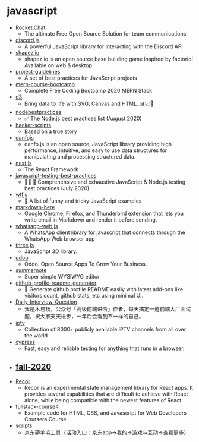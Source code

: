 # javascript
- [Rocket.Chat](https://github.com/RocketChat/Rocket.Chat)
  - The ultimate Free Open Source Solution for team communications.
- [discord.js](https://github.com/discordjs/discord.js)
  - A powerful JavaScript library for interacting with the Discord API
- [shapez.io](https://github.com/tobspr/shapez.io)
  - shapez.io is an open source base building game inspired by factorio! Available on web & desktop
- [project-guidelines](https://github.com/elsewhencode/project-guidelines)
  - A set of best practices for JavaScript projects
- [mern-course-bootcamp](https://github.com/jeanrauwers/mern-course-bootcamp)
  - Complete Free Coding Bootcamp 2020 MERN Stack
- [d3](https://github.com/d3/d3)
  - Bring data to life with SVG, Canvas and HTML. 📊📈🎉
- [nodebestpractices](https://github.com/goldbergyoni/nodebestpractices)
  - ✅ The Node.js best practices list (August 2020)
- [hacker-scripts](https://github.com/NARKOZ/hacker-scripts)
  - Based on a true story
- [danfojs](https://github.com/opensource9ja/danfojs)
  - danfo.js is an open source, JavaScript library providing high performance, intuitive, and easy to use data structures for manipulating and processing structured data.
- [next.js](https://github.com/vercel/next.js)
  - The React Framework
- [javascript-testing-best-practices](https://github.com/goldbergyoni/javascript-testing-best-practices)
  - 📗🌐 🚢 Comprehensive and exhaustive JavaScript & Node.js testing best practices (July 2020)
- [wtfjs](https://github.com/denysdovhan/wtfjs)
  - 🤪 A list of funny and tricky JavaScript examples
- [markdown-here](https://github.com/adam-p/markdown-here)
  - Google Chrome, Firefox, and Thunderbird extension that lets you write email in Markdown and render it before sending.
- [whatsapp-web.js](https://github.com/pedroslopez/whatsapp-web.js)
  - A WhatsApp client library for javascript that connects through the WhatsApp Web browser app
- [three.js](https://github.com/mrdoob/three.js)
  - JavaScript 3D library.
- [odoo](https://github.com/odoo/odoo)
  - Odoo. Open Source Apps To Grow Your Business.
- [summernote](https://github.com/summernote/summernote)
  - Super simple WYSIWYG editor
- [github-profile-readme-generator](https://github.com/rahuldkjain/github-profile-readme-generator)
  - 🚀 Generate github profile README easily with latest add-ons like visitors count, github stats, etc using minimal UI.
- [Daily-Interview-Question](https://github.com/Advanced-Frontend/Daily-Interview-Question)
  - 我是木易杨，公众号「高级前端进阶」作者，每天搞定一道前端大厂面试题，祝大家天天进步，一年后会看到不一样的自己。
- [iptv](https://github.com/iptv-org/iptv)
  - Collection of 8000+ publicly available IPTV channels from all over the world
- [cypress](https://github.com/cypress-io/cypress)
  - Fast, easy and reliable testing for anything that runs in a browser.
- [fall-2020](https://github.com/OU-PhD-Econometrics/fall-2020)
  - 
- [Recoil](https://github.com/facebookexperimental/Recoil)
  - Recoil is an experimental state management library for React apps. It provides several capabilities that are difficult to achieve with React alone, while being compatible with the newest features of React.
- [fullstack-course4](https://github.com/jhu-ep-coursera/fullstack-course4)
  - Example code for HTML, CSS, and Javascript for Web Developers Coursera Course
- [scripts](https://github.com/lxk0301/scripts)
  - 京东薅羊毛工具（活动入口：京东app->我的->游戏与互动->查看更多）
